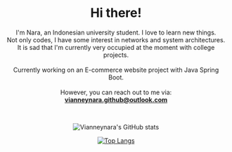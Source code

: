 <h1 align="center">Hi there!</h1>

<div align="center">
  
I'm Nara, an Indonesian university student. I love to learn new things.<br>
Not only codes, I have some interest in networks and system architectures.<br>
It is sad that I'm currently very occupied at the moment with college projects.<br><br>
Currently working on an E-commerce website project with Java Spring Boot.<br><br>
However, you can reach out to me via:<br>
<a href="mailto:vianneynara.github@outlook.com"><b>vianneynara.github@outlook.com</b></a>

</div>

<br>

<div align="center">
  
![Vianneynara's GitHub stats](https://github-readme-stats.vercel.app/api?username=vianneynara&show_icons=true&theme=onedark&rank_icon=github&card_width=450)
</div>


<div align="center">
  
[![Top Langs](https://github-readme-stats.vercel.app/api/top-langs/?username=vianneynara&layout=compact&langs_count=6&theme=onedark&card_width=450)](https://github.com/anuraghazra/github-readme-stats)

</div>
